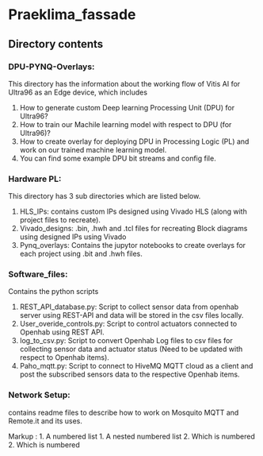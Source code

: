 # Praeklima_fassade

## Directory contents 
### DPU-PYNQ-Overlays: 
This directory has the information about the working flow of Vitis AI for Ultra96 as an Edge device, which includes
1. How to generate custom Deep learning Processing Unit (DPU) for Ultra96?
2. How to train our Machile learning model with respect to DPU (for Ultra96)?
3. How to create overlay for deploying DPU in Processing Logic (PL) and work on our trained machine learning model.
4. You can find some example DPU bit streams and config file.

### Hardware PL: 
This directory has 3 sub directories which are listed below.
1. HLS_IPs: contains custom IPs designed using Vivado HLS (along with project files to recreate). 
2. Vivado_designs: .bin, .hwh and .tcl files for recreating Block diagrams using designed IPs using Vivado
3. Pynq_overlays: Contains the jupytor notebooks to create overlays for each project using .bit and .hwh files.

### Software_files: 
Contains the python scripts 
1. REST_API_database.py: 	Script to collect sensor data from openhab server using REST-API and data will be stored in the csv files locally.
2. User_overide_controls.py: 	Script to control actuators connected to Openhab using REST API. 
3. log_to_csv.py:		Script to convert Openhab Log files to csv files for collecting sensor data and actuator status (Need to be updated with respect to Openhab items).
4. Paho_mqtt.py:		Script to connect to HiveMQ MQTT cloud as a client and post the subscribed sensors data to the respective Openhab items.

### Network Setup: 
contains readme files to describe how to work on Mosquito MQTT and Remote.it and its uses.

 Markup : 1. A numbered list
              1. A nested numbered list
              2. Which is numbered
          2. Which is numbered
